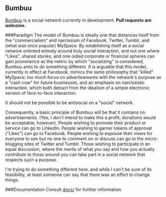 Bumbuu
--------------------------------

[Bumbuu](http://bumbuu.com) is a social network currently in development. **Pull requests are welcome.**

###Paradigm
The model of Bumbuu is ideally one that distances itself from the "commercialism" and narcissism of Facebook, Twitter, Tumblr, and (what was once popular) MySpace. By establishing itself as a social network oriented entirely around truly *social* interaction, and not one where "Likes", shared stories, and one-sided corporate or financial spheres can gain prominence as the metric by which "socializing" is considered, Bumbuu aims to do something different. It is arguable that this model, currently in effect at Facebook, mimics the same philosophy that "killed" MySpace: too much focus on advertisements with the network's purpose as a "cash cow" for future businesses, and an emphasis on narcissistic interaction, which both detract from the idealism of a simple electronic version of face-to-face interaction.


It should not be possible to be antisocial on a "social" network.


Consequently, a basic principle of Bumbuu will be that it contains no advertisements. (Yes, I don't intend to make this a profit; donations would be acceptable, however). People wishing to promote their product or service can go to LinkedIn. People wishing to garner tokens of approval ("Likes") can go to Facebook. People wishing to espouse their views for everyone to see but no one to comment on or discuss can go to the micro-blogging sites of Twitter and Tumblr. Those wishing to participate in an equal discussion, where the merits of what you say and how you actually *contribute* to those around you can take part in a social network that respects such a purpose.


I'm trying to do something different here, and while I can't be sure of its feasibility, at least someone can say that there was an effort to change things.

###Documentation
Consult [docs/](docs/) for further information.
